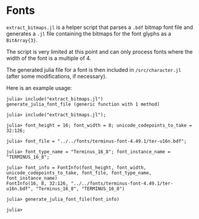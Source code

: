 # Fonts

`extract_bitmaps.jl` is a helper script that parses a `.bdf` bitmap font file and generates a `.jl` file containing the bitmaps for the font glyphs as a `BitArray{3}`.

The script is very limited at this point and can only process fonts where the width of the font is a multiple of 4.

The generated julia file for a font is then included in `/src/character.jl` (after some modifications, if necessary).

Here is an example usage:

```julia-repl
julia> include("extract_bitmaps.jl")
generate_julia_font_file (generic function with 1 method)

julia> include("extract_bitmaps.jl");

julia> font_height = 16; font_width = 8; unicode_codepoints_to_take = 32:126;

julia> font_file = "../../fonts/terminus-font-4.49.1/ter-u16n.bdf";

julia> font_type_name = "Terminus_16_8"; font_instance_name = "TERMINUS_16_8";

julia> font_info = FontInfo(font_height, font_width, unicode_codepoints_to_take, font_file, font_type_name, font_instance_name)
FontInfo(16, 8, 32:126, "../../fonts/terminus-font-4.49.1/ter-u16n.bdf", "Terminus_16_8", "TERMINUS_16_8")

julia> generate_julia_font_file(font_info)

julia> 
```
